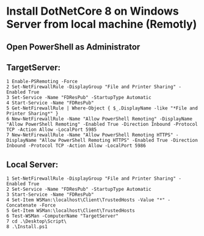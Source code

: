 # Install DotNetCore 8 on Windows Server from local machine (Remotly)

## Open PowerShell as Administrator

## TargetServer:

	1 Enable-PSRemoting -Force
	2 Set-NetFirewallRule -DisplayGroup "File and Printer Sharing" -Enabled True
	3 Set-Service -Name "FDResPub" -StartupType Automatic
	4 Start-Service -Name "FDResPub"
	5 Get-NetFirewallRule | Where-Object { $_.DisplayName -like "*File and Printer Sharing*" }
	6 New-NetFirewallRule -Name "Allow PowerShell Remoting" -DisplayName "Allow PowerShell Remoting" -Enabled True -Direction Inbound -Protocol TCP -Action Allow -LocalPort 5985
	7 New-NetFirewallRule -Name "Allow PowerShell Remoting HTTPS" -DisplayName "Allow PowerShell Remoting HTTPS" -Enabled True -Direction Inbound -Protocol TCP -Action Allow -LocalPort 5986
	
## Local Server:

	1 Set-NetFirewallRule -DisplayGroup "File and Printer Sharing" -Enabled True
	2 Set-Service -Name "FDResPub" -StartupType Automatic
	3 Start-Service -Name "FDResPub"
	4 Set-Item WSMan:\localhost\Client\TrustedHosts -Value "*" -Concatenate -Force
	5 Get-Item WSMan:\localhost\Client\TrustedHosts
	6 Test-WSMan -ComputerName "TargetServer"
	7 cd .\Desktop\Script\
	8 .\Install.ps1